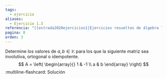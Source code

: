 ```yaml
---
tags:
  - ejercicio
aliases:
  - Ejercicio 1.3
referencia: "[[estrada2020ejercicios1|Ejercicios resueltos de álgebra lineal. Volumen I]]"
pagina: 8
orden: 3
---
```

Determine los valores de $a, b \in \mathbb{K}$ para los que la siguiente matriz sea involutiva, ortogonal o idempotente.
$$
A = \left(
\begin{array}{}
1 & -1 \\
a & b
\end{array}
\right)
$$
:multiline-flashcard:
Solución
